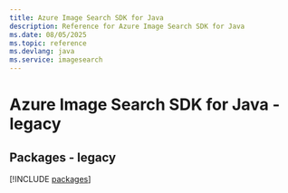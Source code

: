 ```yaml
---
title: Azure Image Search SDK for Java
description: Reference for Azure Image Search SDK for Java
ms.date: 08/05/2025
ms.topic: reference
ms.devlang: java
ms.service: imagesearch
---
```

# Azure Image Search SDK for Java - legacy
## Packages - legacy
[!INCLUDE [packages](image-search-index.md)]